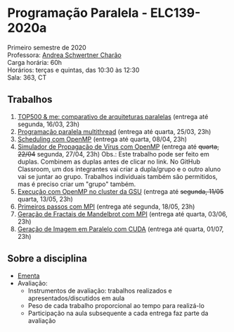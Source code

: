 # Programação Paralela - ELC139-2020a
Primeiro semestre de 2020  
Professora: [Andrea Schwertner Charão](http://www.inf.ufsm.br/~andrea)  
Carga horária: 60h  
Horários: terças e quintas, das 10:30 às 12:30  
Sala: 363, CT


## Trabalhos
 1. [TOP500 & me: comparativo de arquiteturas paralelas](https://classroom.github.com/a/N4UByadq) (entrega até segunda, 16/03, 23h)
 2. [Programação paralela multithread](https://classroom.github.com/a/opn3CEoT) (entrega até quarta, 25/03, 23h)
 3. [Scheduling com OpenMP](https://classroom.github.com/a/rmRfDS3-) (entrega até quarta, 08/04, 23h)
 4. [Simulador de Propagação de Vírus com OpenMP](https://classroom.github.com/g/wNI89dHO) (entrega até ~~quarta, 22/04~~ segunda, 27/04, 23h)
    Obs.: Este trabalho pode ser feito em duplas. Combinem as duplas antes de clicar no link. No GitHub Classroom, um dos integrantes vai criar a dupla/grupo e o outro aluno vai se juntar ao grupo. Trabalhos individuais também são permitidos, mas é preciso criar um "grupo" também.
 5. [Execução com OpenMP no cluster da GSU](https://classroom.github.com/a/_1-rIXge) (entrega até ~~segunda, 11/05~~ quarta, 13/05, 23h)
 6. [Primeiros passos com MPI](https://classroom.github.com/a/am-Je6Di) (entrega até segunda, 18/05, 23h)
 7. [Geração de Fractais de Mandelbrot com MPI](https://classroom.github.com/g/xVq68YYc) (entrega até quarta, 03/06, 23h)
 8. [Geração de Imagem em Paralelo com CUDA](https://classroom.github.com/a/ygHMsrx1) (entrega até quarta, 01/07, 23h)
<!--

 4. [Geração de Fractais de Mandelbrot em OpenMP](trabalhos/t4) (entrega até segunda, 22/04, 23h59)
 5. [Primeiros passos com MPI](trabalhos/t5) (entrega até segunda, 06/05, 23h59)
 6. [Comunicação coletiva em MPI](trabalhos/t6) (entrega até quarta, 15/05, 23h59)
 7. [Avaliação de desempenho de programas MPI](trabalhos/t7) (entrega até quarta, 29/05, 23h59)
 8. [Geração de Imagem em Paralelo com CUDA](trabalhos/t8) (entrega até segunda, 17/06, 23h59)

 2. [Experiências com profilers](trabalhos/t2) (entrega até quarta, 21/03, 23h59)
 3. [Programação paralela multithread](trabalhos/t3) (entrega até segunda, 09/04, 23h59)
 4. [Scheduling com OpenMP](trabalhos/t4) (entrega até quarta, 18/04, 23h59)
 5. [Aplicação do método de Monte Carlo em OpenMP](trabalhos/t5) (entrega até segunda, 23/04, 23h59 - apresentação/discussão terça, 24/04)
 6. [N-Rainhas com OpenMP](trabalhos/t6) (entrega até segunda, 07/05, 23h59 - apresentação/discussão terça, 08/05)
 7. [Primeiros passos com MPI](trabalhos/t7) (entrega até segunda, 04/06, 23h59 - discussão terça, 05/06)
 8. [Comunicação coletiva em MPI](trabalhos/t8) (entrega até quarta, 13/06, 23h59 - discussão quinta, 14/06)
 9. [Resolvendo um problema da maratona de programação paralela](trabalhos/t9) (entrega até segunda, 25/06, 23h59 - apresentação terça, 26/06)

 6. [Experiências com MPI](trabalhos/t6) (entrega até segunda, 02/05, 23h59)
 7. [Algoritmo de Dijkstra com OpenMPI](https://github.com/fpuntel/ELC139) (até 17/05, 23h59)

 - [Experiências com profilers] (trabalhos/t2) (entrega até quarta, 23/03/2016, 23h59)
 - [Programação paralela multithread] (trabalhos/t3) (entrega até segunda, 04/04/2016, 23h59)
 - [Floyd-Warshall paralelo em multicore] (trabalhos/t4) (entrega até quarta, 20/04, 23h59)
 - [Mistério dos primos em OpenMP] (trabalhos/t5) (entrega até quarta, 04/05, 23h59)
 - [Ray-tracer paralelo com MPI] (trabalhos/t6) (entregas parciais até as aulas dos dias 31/05 e 02/06; entrega final até dia 06/06, 23:59)
-->


## Sobre a disciplina
 - [Ementa](https://drive.google.com/file/d/0B8XtQdF_Gdk2RHZZR0NMaU4xSGc/view)
 - Avaliação: 
   - Instrumentos de avaliação: trabalhos realizados e apresentados/discutidos em aula
   - Peso de cada trabalho proporcional ao tempo para realizá-lo
   - Participação na aula subsequente a cada entrega faz parte da avaliação
